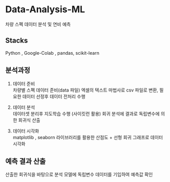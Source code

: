 # Data-Analysis-ML
차량 스펙 데이터 분석 및 연비 예측

## Stacks 
Python , Google-Colab , pandas, scikit-learn

## 분석과정  

1) 데이터 준비  
 차량별 스펙 데이터 준비(data 파일) 엑셀의 텍스트 마법사로 csv 파일로 변환,
 필요한 데이터 선정후 데이터 전처리 수행   
 
 2) 데이터 분석  
  데이터셋 분리후 지도학습 수행 (사이킷런 활용)
  회귀 분석에 결과로 독립변수에 의한 회귀식 산출  
  
 3) 데이터 시각화  
   matplotlib , seaborn 라이브러리를 활용한 산점도 + 선형 회귀 그래프로 데이터 시각화  
   

 ## 예측 결과 산출  
   산출한 회귀식을 바탕으로 분석 모델에 독립변수 데이터를 기입하여 예측값 확인
 
